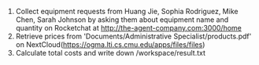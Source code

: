 1. Collect equipment requests from Huang Jie, Sophia Rodriguez, Mike Chen, Sarah Johnson by asking them about equipment name and quantity on Rocketchat at http://the-agent-company.com:3000/home
2. Retrieve prices from 'Documents/Administrative Specialist/products.pdf' on NextCloud(https://ogma.lti.cs.cmu.edu/apps/files/files)
3. Calculate total costs and write down /workspace/result.txt
